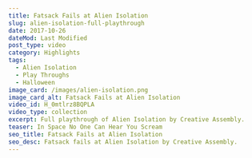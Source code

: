 ```yaml
---
title: Fatsack Fails at Alien Isolation
slug: alien-isolation-full-playthrough
date: 2017-10-26
dateMod: Last Modified
post_type: video
category: Highlights
tags:
  - Alien Isolation
  - Play Throughs
  - Halloween
image_card: /images/alien-isolation.png
image_card_alt: Fatsack Fails at Alien Isolation
video_id: H_0mtlrz8BQPLA
video_type: collection
excerpt: Full playthrough of Alien Isolation by Creative Assembly.
teaser: In Space No One Can Hear You Scream
seo_title: Fatsack Fails at Alien Isolation
seo_desc: Fatsack fails at Alien Isolation by Creative Assembly.
---
```

